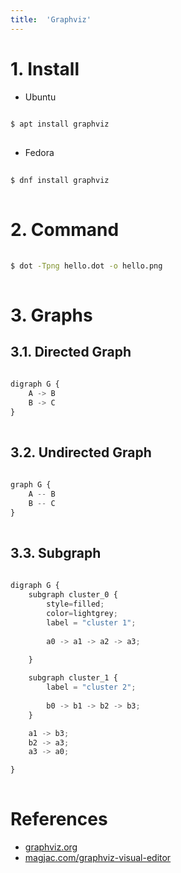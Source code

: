 ```yaml
---
title:  'Graphviz'
---
```



# 1. Install
- Ubuntu
```sh
  
$ apt install graphviz
  
```

- Fedora
```sh
  
$ dnf install graphviz
  
```


# 2. Command
```sh
  
$ dot -Tpng hello.dot -o hello.png
  
```


# 3. Graphs
## 3.1. Directed Graph
```python
  
digraph G {
    A -> B
    B -> C
}
  
```


## 3.2. Undirected Graph
```python
  
graph G {
    A -- B
    B -- C
}
  
```


## 3.3. Subgraph
```python
  
digraph G {
	subgraph cluster_0 {
		style=filled;
		color=lightgrey;
        label = "cluster 1";
		
		a0 -> a1 -> a2 -> a3;
		
	}

	subgraph cluster_1 {
		label = "cluster 2";
		
		b0 -> b1 -> b2 -> b3;
	}

	a1 -> b3;
	b2 -> a3;
	a3 -> a0;

}
  
```


# References
- [graphviz.org](https://graphviz.org)
- [magjac.com/graphviz-visual-editor](https://magjac.com/graphviz-visual-editor)